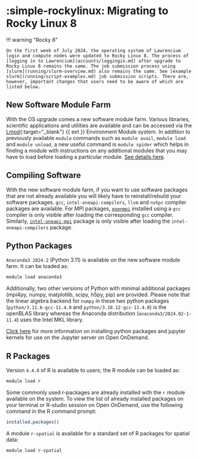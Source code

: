 # :simple-rockylinux: Migrating to Rocky Linux 8

!!! warning "Rocky 8"

    On the first week of July 2024, the operating system of Lawrencium login and compute nodes were updated to Rocky Linux 8. The process of [logging in to Lawrencium](accounts/loggingin.md) after upgrade to Rocky Linux 8 remains the same. The job submission process using [slurm](running/slurm-overview.md) also remains the same. See [example slurm](running/script-examples.md) job submission scripts. There are, however, important changes that users need to be aware of which are listed below.

## New Software Module Farm

With the OS upgrade comes a new software module farm. Various libraries, scientific applications and utilities are available and can be accessed via the [Lmod](https://lmod.readthedocs.io/en/latest/index.html){:target="_blank"} {{ ext }} Environment Module system. In addition to previously available `module` commands such as `module avail`, `module load` and `module unload`, a new useful command is `module spider` which helps in finding a module with instructions on any additional modules that you may have to load before loading a particular module. [See details here](software/module-management.md).

## Compiling Software

With the new software module farm, if you want to use software packages that are not already available you will likely have to reinstall/rebuild your software packages. `gcc`, `intel-oneapi-compilers`, `llvm` and `nvhpc` compiler packages are available. For MPI packages, [`openmpi`](software/mpi/openmpi.md) installed using a `gcc` compiler is only visible after loading the corresponding `gcc` compiler. Similarly, [`intel-oneapi-mpi`](software/mpi/intelmpi.md) package is only visible after loading the `intel-oneapi-compilers` package.

## Python Packages

`Anaconda3 2024.2` (Python 3.11) is available on the new software module farm. It can be loaded as:

``` bash
module load anaconda3
```

Additionally, two other versions of Python with minimal additional packages (mpi4py, numpy, matplotlib, scipy, h5py, pip) are provided. Please note that the linear algebra backend for `numpy` in these two python packages (`python/3.11.6-gcc-11.4.0` and `python/3.10.12-gcc-11.4.0`) is the openBLAS library whereas the Anaconda distribution (`anaconda3/2024.02-1-11.4`) uses the Intel MKL library.

[Click here](openondemand/packages-kernels.md) for more information on installing python packages and jupyter kernels for use on the Jupyter server on Open OnDemand.

## R Packages

Version `4.4.0` of R is available to users; the R module can be loaded as:
``` bash
module load r
```
Some commonly used r-packages are already installed with the `r` module available on the system. To view the list of already installed packages on your terminal or R-studio session on Open OnDemand, use the following command in the R command prompt:

``` R
installed.packages()
```

A module `r-spatial` is available for a standard set of R packages for spatial data:
``` bash
module load r-spatial
```


